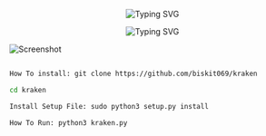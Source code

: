 <p align="center">
  <img src="https://readme-typing-svg.demolab.com?font=Fira+Code&pause=1000&color=F7F7F7&background=6C25FF&width=435&lines=metasploit+routersploit+Auto+Exploit+;Commands+Coming+Soon!!!" alt="Typing SVG">
</p>
<p align="center">
  <img src="https://readme-typing-svg.demolab.com?font=Fira+Code&duration=10000&pause=1000&color=FFFFFF&background=FF0F99&width=435&lines=unfinished+tool" alt="Typing SVG">
</p>

![Screenshot](https://github.com/biskit069/kraken/raw/main/kraken.png)
```bash

How To install: git clone https://github.com/biskit069/kraken

cd kraken

Install Setup File: sudo python3 setup.py install

How To Run: python3 kraken.py
